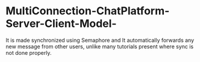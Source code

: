 # MultiConnection-ChatPlatform-Server-Client-Model-
It is made synchronized using Semaphore and It automatically forwards any new message from other users, unlike many tutorials present where sync is not done properly.
